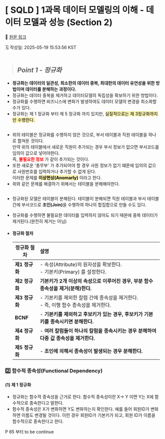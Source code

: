 # [ SQLD ] 1과목 데이터 모델링의 이해 - 데이터 모델과 성능 (Section 2)

🔗 [원문 링크](https://velog.io/@tjeudeud/SQLD-1%EA%B3%BC%EB%AA%A9-%EB%8D%B0%EC%9D%B4%ED%84%B0-%EB%AA%A8%EB%8D%B8%EB%A7%81%EC%9D%98-%EC%9D%B4%ED%95%B4-%EB%8D%B0%EC%9D%B4%ED%84%B0-%EB%AA%A8%EB%8D%B8%EA%B3%BC-%EC%84%B1%EB%8A%A5-Section-2)

🗓 작성일: 2025-05-19 15:53:56 KST

<p><img alt="" src="https://velog.velcdn.com/images/tjeudeud/post/848ceafd-112c-4328-8654-bbc951796cd6/image.png" /></p>
<blockquote>
<h2 id="point-1---정규화"><em>Point 1 - 정규화</em></h2>
</blockquote>
<ul>
<li><strong>정규화는 데이터의 일관성, 최소한의 데이터 중복, 최대한의 데이터 유연성을 위한 방법이며 데이터를 분해하는 과정이다.</strong></li>
<li>정규화는 데이터 중복을 제거하고 데이터모델의 독립성을 확보하기 위한 방법이다.</li>
<li>정규화를 수행하면 비즈니스에 변화가 발생하여도 데이터 모델의 변경을 최소화할 수가 있다.</li>
<li>정규화는 제 1 정규화 부터 제 5 정규화 까지 있지만, <span style="background-color: #fff5b1; color: black;">실질적으로는 제 3정규화까지만 수행한다.</span></li>
</ul>
<p><img alt="" src="https://velog.velcdn.com/images/tjeudeud/post/1d104e7c-84e2-4c88-896b-443ca3412dda/image.jpg" /></p>
<ul>
<li>위의 테이블은 정규화를 수행하지 않은 것으로, 부서 테이블과 직원 테이블을 하나로 합쳐둔 것이다. <br /> 만약 위의 테이블에서 새로운 직원이 추가되는 경우 부서 정보가 없으면 부서코드를 임의이 값으로 넣어야한다.<br /> 즉, <span style="background-color: white; color: red;">  <strong>불필요한 정보</strong> </span>가 같이 추가되는 것이다.</li>
<li>또한 새로운 '총무부' 가 추가되어야 할 경우 사원 정보가 없기 떄문에 임의의 값으로 사원번호를 입력하거나 추가할 수 없게 된다. <br /> 이러한 문제를 <span style="background-color: #fff5b1; color: black;"><strong>이상현상(Anomarly)</strong></span> 이라고 한다.</li>
<li>위와 같은 문제를 해결하기 위해서는 테이블을 분해해야한다.</li>
</ul>
<p><img alt="" src="https://velog.velcdn.com/images/tjeudeud/post/7586e255-7a20-4541-a126-29cede10b1da/image.jpg" /></p>
<ul>
<li><p>정규화된 모델은 테이블이 분해된다. 테이블이 분해되면 직원 테이블과 부서 테이블 간에 부서코드로 <strong>조인(Join)</strong>을 수행하여 하나의 합집합으로 만들 수도 있다.</p>
</li>
<li><p>정규화를 수행하면 불필요한 데이터를 입력하지 않아도 되기 때문에 중복 데이터가 제거된다.(완전히 제거는 아님)</p>
</li>
<li><h4 id="정규화-절차">정규화 절차</h4>
<table>
<thead>
<tr>
<th>정규화 절차</th>
<th align="left">설명</th>
</tr>
</thead>
<tbody><tr>
<td><strong>제1 정규화</strong></td>
<td align="left">- 속성(Attribute)의 원자성을 확보한다. <br /> - 기본키(Primary) 를 설정한다.</td>
</tr>
<tr>
<td><strong>제2 정규화</strong></td>
<td align="left"><strong>기본키가 2개 이상의 속성으로 이루어진 경우, 부분 함수 종속성을 제거(분해)한다.</strong></td>
</tr>
<tr>
<td><strong>제3 정규화</strong></td>
<td align="left">- 기본키를 제외한 칼럼 간에 종속성을 제거한다. <br /> - 즉, 이행 함수 종속성을 제거한다.</td>
</tr>
<tr>
<td><strong>BCNF</strong></td>
<td align="left">- <strong>기본키를 제외하고 후보키가 있는 경우, 후보키가 기본키를 종속시키면 분해한다.</strong></td>
</tr>
<tr>
<td><strong>제4 정규화</strong></td>
<td align="left">- <strong>여러 칼럼들이 하나의 칼럼을 종속시키는 경우 분해하여 다중 값 종속성을 제거한다.</strong></td>
</tr>
<tr>
<td><strong>제5 정규화</strong></td>
<td align="left">- <strong>조인에 의해서 종속성이 발생되는 경우 분해한다.</strong></td>
</tr>
</tbody></table>
</li>
</ul>
<h3 id="2️⃣-함수적-종속성functional-dependency">2️⃣ 함수적 종속성(Functional Dependency)</h3>
<h4 id="1-제-1-정규화">(1) 제 1 정규화</h4>
<ul>
<li>정규화는 함수적 종속성을 근거로 한다. 함수적 종속성이란 X-&gt; Y 이면 Y는 X에 함수적으로 종속한다고 말한다.</li>
<li>함수적 종속성은 X가 변화하면 Y도 변화하는지 확인한다. 예를 들어 회원ID가 변화하면 이름도 변경될 것이다. 이런 경우 회원ID가 기본키가 되고, 회원 ID가 이름을 함수적으로 종속한다고 한다.</li>
</ul>
<p>P 65 부터 to be continue</p>